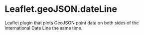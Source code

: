 # Leaflet.geoJSON.dateLine
Leaflet plugin that plots GeoJSON point data on both sides of the International Date Line the same time.
